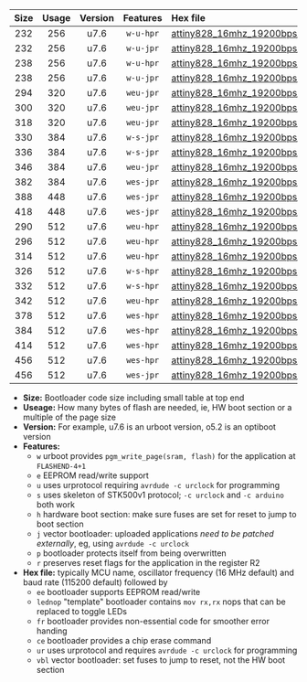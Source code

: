 |Size|Usage|Version|Features|Hex file|
|:-:|:-:|:-:|:-:|:--|
|232|256|u7.6|`w-u-hpr`|[attiny828_16mhz_19200bps_ur.hex](https://raw.githubusercontent.com/stefanrueger/urboot/main//attiny828_16mhz_19200bps_ur.hex)|
|232|256|u7.6|`w-u-jpr`|[attiny828_16mhz_19200bps_ur_vbl.hex](https://raw.githubusercontent.com/stefanrueger/urboot/main//attiny828_16mhz_19200bps_ur_vbl.hex)|
|238|256|u7.6|`w-u-hpr`|[attiny828_16mhz_19200bps_lednop_ur.hex](https://raw.githubusercontent.com/stefanrueger/urboot/main//attiny828_16mhz_19200bps_lednop_ur.hex)|
|238|256|u7.6|`w-u-jpr`|[attiny828_16mhz_19200bps_lednop_ur_vbl.hex](https://raw.githubusercontent.com/stefanrueger/urboot/main//attiny828_16mhz_19200bps_lednop_ur_vbl.hex)|
|294|320|u7.6|`weu-jpr`|[attiny828_16mhz_19200bps_ee_ur_vbl.hex](https://raw.githubusercontent.com/stefanrueger/urboot/main//attiny828_16mhz_19200bps_ee_ur_vbl.hex)|
|300|320|u7.6|`weu-jpr`|[attiny828_16mhz_19200bps_ee_lednop_ur_vbl.hex](https://raw.githubusercontent.com/stefanrueger/urboot/main//attiny828_16mhz_19200bps_ee_lednop_ur_vbl.hex)|
|318|320|u7.6|`weu-jpr`|[attiny828_16mhz_19200bps_ee_lednop_fr_ur_vbl.hex](https://raw.githubusercontent.com/stefanrueger/urboot/main//attiny828_16mhz_19200bps_ee_lednop_fr_ur_vbl.hex)|
|330|384|u7.6|`w-s-jpr`|[attiny828_16mhz_19200bps_vbl.hex](https://raw.githubusercontent.com/stefanrueger/urboot/main//attiny828_16mhz_19200bps_vbl.hex)|
|336|384|u7.6|`w-s-jpr`|[attiny828_16mhz_19200bps_lednop_vbl.hex](https://raw.githubusercontent.com/stefanrueger/urboot/main//attiny828_16mhz_19200bps_lednop_vbl.hex)|
|346|384|u7.6|`weu-jpr`|[attiny828_16mhz_19200bps_ee_lednop_fr_ce_ur_vbl.hex](https://raw.githubusercontent.com/stefanrueger/urboot/main//attiny828_16mhz_19200bps_ee_lednop_fr_ce_ur_vbl.hex)|
|382|384|u7.6|`wes-jpr`|[attiny828_16mhz_19200bps_ee_vbl.hex](https://raw.githubusercontent.com/stefanrueger/urboot/main//attiny828_16mhz_19200bps_ee_vbl.hex)|
|388|448|u7.6|`wes-jpr`|[attiny828_16mhz_19200bps_ee_lednop_vbl.hex](https://raw.githubusercontent.com/stefanrueger/urboot/main//attiny828_16mhz_19200bps_ee_lednop_vbl.hex)|
|418|448|u7.6|`wes-jpr`|[attiny828_16mhz_19200bps_ee_lednop_fr_vbl.hex](https://raw.githubusercontent.com/stefanrueger/urboot/main//attiny828_16mhz_19200bps_ee_lednop_fr_vbl.hex)|
|290|512|u7.6|`weu-hpr`|[attiny828_16mhz_19200bps_ee_ur.hex](https://raw.githubusercontent.com/stefanrueger/urboot/main//attiny828_16mhz_19200bps_ee_ur.hex)|
|296|512|u7.6|`weu-hpr`|[attiny828_16mhz_19200bps_ee_lednop_ur.hex](https://raw.githubusercontent.com/stefanrueger/urboot/main//attiny828_16mhz_19200bps_ee_lednop_ur.hex)|
|314|512|u7.6|`weu-hpr`|[attiny828_16mhz_19200bps_ee_lednop_fr_ur.hex](https://raw.githubusercontent.com/stefanrueger/urboot/main//attiny828_16mhz_19200bps_ee_lednop_fr_ur.hex)|
|326|512|u7.6|`w-s-hpr`|[attiny828_16mhz_19200bps.hex](https://raw.githubusercontent.com/stefanrueger/urboot/main//attiny828_16mhz_19200bps.hex)|
|332|512|u7.6|`w-s-hpr`|[attiny828_16mhz_19200bps_lednop.hex](https://raw.githubusercontent.com/stefanrueger/urboot/main//attiny828_16mhz_19200bps_lednop.hex)|
|342|512|u7.6|`weu-hpr`|[attiny828_16mhz_19200bps_ee_lednop_fr_ce_ur.hex](https://raw.githubusercontent.com/stefanrueger/urboot/main//attiny828_16mhz_19200bps_ee_lednop_fr_ce_ur.hex)|
|378|512|u7.6|`wes-hpr`|[attiny828_16mhz_19200bps_ee.hex](https://raw.githubusercontent.com/stefanrueger/urboot/main//attiny828_16mhz_19200bps_ee.hex)|
|384|512|u7.6|`wes-hpr`|[attiny828_16mhz_19200bps_ee_lednop.hex](https://raw.githubusercontent.com/stefanrueger/urboot/main//attiny828_16mhz_19200bps_ee_lednop.hex)|
|414|512|u7.6|`wes-hpr`|[attiny828_16mhz_19200bps_ee_lednop_fr.hex](https://raw.githubusercontent.com/stefanrueger/urboot/main//attiny828_16mhz_19200bps_ee_lednop_fr.hex)|
|456|512|u7.6|`wes-hpr`|[attiny828_16mhz_19200bps_ee_lednop_fr_ce.hex](https://raw.githubusercontent.com/stefanrueger/urboot/main//attiny828_16mhz_19200bps_ee_lednop_fr_ce.hex)|
|456|512|u7.6|`wes-jpr`|[attiny828_16mhz_19200bps_ee_lednop_fr_ce_vbl.hex](https://raw.githubusercontent.com/stefanrueger/urboot/main//attiny828_16mhz_19200bps_ee_lednop_fr_ce_vbl.hex)|

- **Size:** Bootloader code size including small table at top end
- **Useage:** How many bytes of flash are needed, ie, HW boot section or a multiple of the page size
- **Version:** For example, u7.6 is an urboot version, o5.2 is an optiboot version
- **Features:**
  + `w` urboot provides `pgm_write_page(sram, flash)` for the application at `FLASHEND-4+1`
  + `e` EEPROM read/write support
  + `u` uses urprotocol requiring `avrdude -c urclock` for programming
  + `s` uses skeleton of STK500v1 protocol; `-c urclock` and `-c arduino` both work
  + `h` hardware boot section: make sure fuses are set for reset to jump to boot section
  + `j` vector bootloader: uploaded applications *need to be patched externally*, eg, using `avrdude -c urclock`
  + `p` bootloader protects itself from being overwritten
  + `r` preserves reset flags for the application in the register R2
- **Hex file:** typically MCU name, oscillator frequency (16 MHz default) and baud rate (115200 default) followed by
  + `ee` bootloader supports EEPROM read/write
  + `lednop` "template" bootloader contains `mov rx,rx` nops that can be replaced to toggle LEDs
  + `fr` bootloader provides non-essential code for smoother error handing
  + `ce` bootloader provides a chip erase command
  + `ur` uses urprotocol and requires `avrdude -c urclock` for programming
  + `vbl` vector bootloader: set fuses to jump to reset, not the HW boot section
